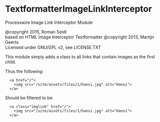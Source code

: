 #  TextformatterImageLinkInterceptor
Processwire Image Link Interceptor Module

@copyright 2015, Roman Seidl  
based on HTML Image Interceptor Textformatter @copyright 2013, Martijn Geerts  
Licensed under GNU/GPL v2, see LICENSE.TXT

This module simply adds a class to all links that contain images as the first child.

Thus the following:

      <a href="/">
        <img src="/site/assets/files/1/hansi.jpg" alt="Hansi">
      </a>

Should be filtered to be:

      <a class="imglink" href="/">
        <img src="/site/assets/files/1/hansi.jpg" alt="Hansi">
      </a>
